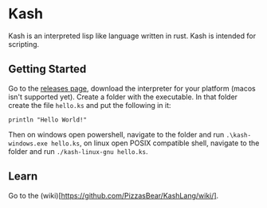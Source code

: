 # Kash
Kash is an interpreted lisp like language written in rust. Kash is intended for scripting.

## Getting Started
Go to the [releases page](https://github.com/PizzasBear/KashLang/releases/), download the interpreter for your platform (macos isn't supported yet). Create a folder with the executable. In that folder create the file `hello.ks` and put the following in it:
```
println "Hello World!"
```
Then on windows open powershell, navigate to the folder and run `.\kash-windows.exe hello.ks`, on linux open POSIX compatible shell, navigate to the folder and run `./kash-linux-gnu hello.ks`.

## Learn
Go to the (wiki)[https://github.com/PizzasBear/KashLang/wiki/].
